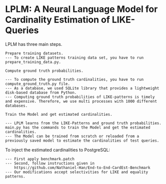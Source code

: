 # LPLM: A Neural Language Model for Cardinality Estimation of LIKE-Queries

LPLM has three main steps.

    Prepare training datasets.
    --- To create LIKE patterns training data set, you have to run prepare_training_data.py.

    Compute ground truth probabilities.

    --- To compute the ground truth cardinalities, you have to run compute_ground_truth.py file. 
    --- As a database, we used SQLite library that provides a lightweight disk-based database from Python.
    --- Computing ground truth probabilities of LIKE-patterns is timely and expensive. Therefore, we use multi processes with 1000 different databases.

    Train the Model and get estimated cardinalities.

    --- LPLM learns from the LIKE-Patterns and ground truth probabilities. main.py has the commands to train the Model and get the estimated cardinalities. 
    --- The Model can be trained from scratch or reloaded from a previously saved model to estimate the cardinalities of test queries.
    
To inject the estimated cardinalities to PostgreSQL:

    --- First apply benchmark.patch
    --- Second, follow instructions given in 
        https://github.com/Nathaniel-Han/End-to-End-CardEst-Benchmark
    --- Our modifications accept selectivities for LIKE and equality patterns.
